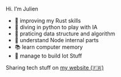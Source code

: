 <!--
**jrollin/jrollin** is a ✨ _special_ ✨ repository because its `README.md` (this file) appears on your GitHub profile.

Here are some ideas to get you started:

- 🔭 I’m currently working on ...
- 🌱 I’m currently learning ...
- 👯 I’m looking to collaborate on ...
- 🤔 I’m looking for help with ...
- 💬 Ask me about ...
- 📫 How to reach me: ...
- 😄 Pronouns: ...
- ⚡ Fun fact: ...
-->

Hi. I’m Julien


- 🦀  improving my Rust skills
- 🐍  diving in python to play with IA
- 🔢  praticing data structure and algorithm
- 🔭  understand Node internal parts 
- :books: learn computer memory 
- :microscope: manage to build Iot Stuff

Sharing tech stuff on [my website (🇫🇷)](https://www.julienrollin.com/)

